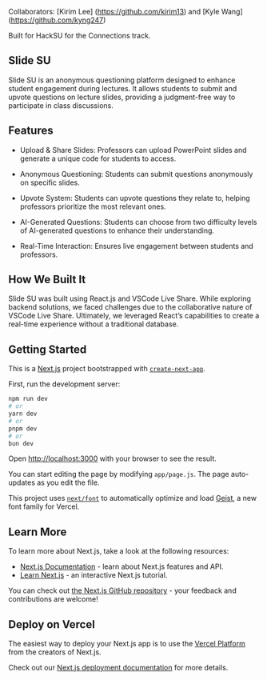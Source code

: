Collaborators: [Kirim Lee] (https://github.com/kirim13) and \[Kyle Wang](https://github.com/kyng247)

Built for HackSU for the Connections track.

## Slide SU

Slide SU is an anonymous questioning platform designed to enhance student engagement during lectures. It allows students to submit and upvote questions on lecture slides, providing a judgment-free way to participate in class discussions.

## Features

* Upload & Share Slides: Professors can upload PowerPoint slides and generate a unique code for students to access.

* Anonymous Questioning: Students can submit questions anonymously on specific slides.

* Upvote System: Students can upvote questions they relate to, helping professors prioritize the most relevant ones.

* AI-Generated Questions: Students can choose from two difficulty levels of AI-generated questions to enhance their understanding.

* Real-Time Interaction: Ensures live engagement between students and professors.

## How We Built It

Slide SU was built using React.js and VSCode Live Share. While exploring backend solutions, we faced challenges due to the collaborative nature of VSCode Live Share. Ultimately, we leveraged React’s capabilities to create a real-time experience without a traditional database.

## Getting Started

This is a [Next.js](https://nextjs.org) project bootstrapped with [`create-next-app`](https://github.com/vercel/next.js/tree/canary/packages/create-next-app).

First, run the development server:

```bash
npm run dev
# or
yarn dev
# or
pnpm dev
# or
bun dev
```

Open [http://localhost:3000](http://localhost:3000) with your browser to see the result.

You can start editing the page by modifying `app/page.js`. The page auto-updates as you edit the file.

This project uses [`next/font`](https://nextjs.org/docs/app/building-your-application/optimizing/fonts) to automatically optimize and load [Geist](https://vercel.com/font), a new font family for Vercel.

## Learn More

To learn more about Next.js, take a look at the following resources:

- [Next.js Documentation](https://nextjs.org/docs) - learn about Next.js features and API.
- [Learn Next.js](https://nextjs.org/learn) - an interactive Next.js tutorial.

You can check out [the Next.js GitHub repository](https://github.com/vercel/next.js) - your feedback and contributions are welcome!

## Deploy on Vercel

The easiest way to deploy your Next.js app is to use the [Vercel Platform](https://vercel.com/new?utm_medium=default-template&filter=next.js&utm_source=create-next-app&utm_campaign=create-next-app-readme) from the creators of Next.js.

Check out our [Next.js deployment documentation](https://nextjs.org/docs/app/building-your-application/deploying) for more details.

